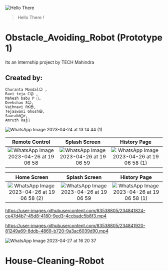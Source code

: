 ![Hello There](https://myoctocat.com/assets/images/base-octocat.svg)

> Hello There !

# Obstacle_Avoiding_Robot (Prototype 1)

Its an Internship project by TECH Mahindra

## Created by:

    Churanta Mondal😉 ,
    Ravi teja C😜 ,
    Mahesh babu P 🤨,
    Deekshan S😊,
    Vaihnavi RK😍,
    Tejaswani Ghosh😁,
    Saurabh🤦‍♂️,
    Amruth Raj🙂

![WhatsApp Image 2023-04-24 at 13 14 44 (1)](https://user-images.githubusercontent.com/83538805/234595738-3054ba93-d467-4335-9a7a-3104a82b9fca.jpeg)

<!-- ![obstacle avoiding robot using arduino uno and L293d with hc-sr04 sensor](https://user-images.githubusercontent.com/57707946/73702855-ddd49700-470f-11ea-833a-8912602be1a4.jpg)

![WhatsApp Image 2023-04-26 at 19 06 58 (1)](https://user-images.githubusercontent.com/83538805/234594121-6362e8ec-cabe-46e9-8883-cd419882df0e.jpeg)
![WhatsApp Image 2023-04-26 at 19 06 58 (2)](https://user-images.githubusercontent.com/83538805/234594126-9dd93246-43af-4e91-8bbe-d6acd4b1611a.jpeg)
![WhatsApp Image 2023-04-26 at 19 06 58](https://user-images.githubusercontent.com/83538805/234594129-097e6001-7ae8-468b-871b-251e0d9e219f.jpeg)
![WhatsApp Image 2023-04-26 at 19 06 59](https://user-images.githubusercontent.com/83538805/234594131-c3739d4b-fba6-4df9-bf0c-9ab2dff9913f.jpeg) -->

|                                                                  Remote Control                                                                  |                                                                  Splash Screen                                                                   |                                                                     History Page                                                                     |
| :----------------------------------------------------------------------------------------------------------------------------------------------: | :----------------------------------------------------------------------------------------------------------------------------------------------: | :--------------------------------------------------------------------------------------------------------------------------------------------------: |
| ![WhatsApp Image 2023-04-26 at 19 06 58](https://user-images.githubusercontent.com/83538805/234594129-097e6001-7ae8-468b-871b-251e0d9e219f.jpeg) | ![WhatsApp Image 2023-04-26 at 19 06 59](https://user-images.githubusercontent.com/83538805/234594131-c3739d4b-fba6-4df9-bf0c-9ab2dff9913f.jpeg) | ![WhatsApp Image 2023-04-26 at 19 06 58 (1)](https://user-images.githubusercontent.com/83538805/234594121-6362e8ec-cabe-46e9-8883-cd419882df0e.jpeg) |

|                                                                     Home Screen                                                                      |                                                                  Splash Screen                                                                   |                                                                     History Page                                                                     |
| :--------------------------------------------------------------------------------------------------------------------------------------------------: | :----------------------------------------------------------------------------------------------------------------------------------------------: | :--------------------------------------------------------------------------------------------------------------------------------------------------: |
| ![WhatsApp Image 2023-04-26 at 19 06 58 (2)](https://user-images.githubusercontent.com/83538805/234594126-9dd93246-43af-4e91-8bbe-d6acd4b1611a.jpeg) | ![WhatsApp Image 2023-04-26 at 19 06 59](https://user-images.githubusercontent.com/83538805/234594131-c3739d4b-fba6-4df9-bf0c-9ab2dff9913f.jpeg) | ![WhatsApp Image 2023-04-26 at 19 06 58 (1)](https://user-images.githubusercontent.com/83538805/234594121-6362e8ec-cabe-46e9-8883-cd419882df0e.jpeg) |



https://user-images.githubusercontent.com/83538805/234841824-ce47d4b7-45d8-4180-9ed3-4ccbadc5b8f3.mp4


https://user-images.githubusercontent.com/83538805/234841920-81249a69-8ddb-4869-b720-9a3ac6039d90.mp4


![WhatsApp Image 2023-04-27 at 16 20 37](https://user-images.githubusercontent.com/83538805/234842054-4fa174de-4907-45b7-b756-83b22806ce07.jpeg)



# House-Cleaning-Robot
